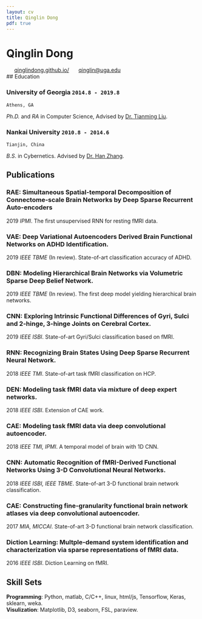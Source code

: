 ```yaml
---
layout: cv
title: Qinglin Dong
pdf: true
---
```


# Qinglin Dong

<div id="">
<i class="fi-home" style="margin-left:1em"></i>
    <a href="https://qinglindong.github.io/" style="margin-left:0.5em">qinglindong.github.io/</a>
<i class="fi-mail" style="margin-left:1em"></i>
<a href="qinglin@uga.edu" style="margin-left:0.5em">qinglin@uga.edu</a>
</div>
## Education

### __University of Georgia__ `2014.8 - 2019.8`
```
Athens, GA
```
_Ph.D._ and _RA_ in Computer Science, Advised by [Dr. Tianming Liu](http://cobweb.cs.uga.edu/~tliu/).<br>


### __Nankai University__ `2010.8 - 2014.6`
```
Tianjin, China
```
_B.S_. in Cybernetics. Advised by [Dr. Han Zhang](http://ai.nankai.edu.cn/frontend/Teachers/Introduce.aspx?TID=zhangh).<br>

## Publications

### __RAE:__ Simultaneous Spatial-temporal Decomposition of Connectome-scale Brain Networks by Deep Sparse Recurrent Auto-encoders  <br>
2019  _IPMI_. The first unsupervised RNN for resting fMRI data.<br>

### __VAE:__ Deep Variational Autoencoders Derived Brain Functional Networks on ADHD Identification. <br>
2019  _IEEE TBME_ (In review). State-of-art classification accuracy of ADHD.<br>

### __DBN:__ Modeling Hierarchical Brain Networks via Volumetric Sparse Deep Belief Network. <br>
2019  _IEEE TBME_ (In review). The first deep model yielding hierarchical brain networks.<br>

### __CNN:__ Exploring Intrinsic Functional Differences of Gyri, Sulci and 2-hinge, 3-hinge Joints on Cerebral Cortex.  <br>
2019  _IEEE ISBI_. State-of-art Gyri/Sulci classification based on fMRI.<br>

### __RNN:__ Recognizing Brain States Using Deep Sparse Recurrent Neural Network. <br>
2018  _IEEE TMI_. State-of-art task fMRI classification on HCP.<br>

### __DEN:__ Modeling task fMRI data via mixture of deep expert networks. <br>
2018  _IEEE ISBI_. Extension of CAE work.

### __CAE:__ Modeling task fMRI data via deep convolutional autoencoder.<br>
2018  _IEEE TMI, IPMI_. A temporal model of brain with 1D CNN.

### __CNN:__ Automatic Recognition of fMRI-Derived Functional Networks Using 3-D Convolutional Neural Networks. <br>
2018  _IEEE ISBI, IEEE TBME_. State-of-art 3-D functional brain network classification.

### __CAE:__ Constructing fine-granularity functional brain network atlases via deep convolutional autoencoder.<br>
2017  _MIA, MICCAI_. State-of-art 3-D functional brain network classification.

### __Diction Learning:__ Multple-demand system identification and characterization via sparse representations of fMRI data. <br>
2016  _IEEE ISBI_.  Diction Learning on fMRI.<br>


<!---
CNN: Eye Tracking with transfer learning on Raspberry pi3 and neural compute stick. <br>
Mathematical Contest in Modeling, Honorable. `2012 MCM` <br>
Built a Real-time Electromyography controlled functional electrical stimulator(EMG-FES) for paralytic stroke patients.<br>
Reviewer for The International Conference on Progress in Informatics and Computing `2016 PIC`. <br>
-->
## Skill Sets
__Programming__: Python, matlab, C/C++, linux, html/js, Tensorflow, Keras, sklearn, weka. <br>
__Visulization__: Matplotlib, D3, seaborn, FSL, paraview.<br>

<!---
## Publications

### Ge, F., Zhang, S., Huang, H., Jiang, X., Dong, Q., Guo, L., Wang, X., Liu, T.  (2019)Exploring Intrinsic Functional Differences of Gyri, Sulci and 2-hinge, 3-hinge Joints on Cerebral Cortex, In Biomedical Imaging, 2019 IEEE 16th International Symposium.
### Wang, H., Zhao, S., Dong, Q., Cui, Y., Chen, Y., Han, J., ... & Liu, T. (2018). Recognizing Brain States Using Deep Sparse Recurrent Neural Network. IEEE transactions on medical imaging.
### Zhao, Y., Dong, Q., Zhang, S., Zhang, W., Chen, H., Jiang, X., . . . Liu, T. (2018). Automatic Recognition of fMRI-Derived Functional Networks Using 3-D Convolutional Neural Networks. IEEE Transactions on Biomedical Engineering, 65(9), 1975-1984. 
### Huang, H., Hu, X., Dong, Q., Zhao, S., Zhang, S., Zhao, Y., . . . Liu, T. (2018). Modeling task fMRI data via mixture of deep expert networks. Paper presented at the Biomedical Imaging, In Biomedical Imaging (ISBI 2018), 2018 IEEE 15th International Symposium.
### Huang, H., Hu, X., Zhao, Y., Makkie, M., Dong, Q., Zhao, S., . . . Liu, T. (2018). Modeling task fMRI data via deep convolutional autoencoder. IEEE transactions on medical imaging, 37(7), 1551-1561. 
### Wang, H., Zhao, S., Dong, Q., Cui, Y., Chen, Y., Han, J., . . . Liu, T. (2018). Recognizing Brain States Using Deep Sparse Recurrent Neural Network. IEEE transactions on medical imaging. 
### Huang, H., Hu, X., Zhao, Y., Makkie, M., Dong, Q., Zhao, S., ... & Liu, T. (2018). Modeling task fMRI data via deep convolutional autoencoder. IEEE transactions on medical imaging, 37(7), 1551-1561.
### Ren, D., Zhao, Y., Chen, H., Dong, Q., Lv, J., & Liu, T. (2017). 3-D functional brain network classification using Convolutional Neural Networks. Paper presented at the Biomedical Imaging, In Biomedical Imaging (ISBI 2017), 2017 IEEE 14th International Symposium.
### Yuan, J., Li, X., Zhang, J., Luo, L., Dong, Q., Lv, J., . . . Zhang, W. (2017). Spatio-temporal modeling of connectome-scale brain network interactions via time-evolving graphs. NeuroImage. 
### Zhao, Y., Dong, Q., Chen, H., Iraji, A., Li, Y., Makkie, M., . . . Liu, T. (2017). Constructing fine-granularity functional brain network atlases via deep convolutional autoencoder. Medical image analysis, 42, 200-211. 
### Li, X., Zhang, T., Dong, Q., Zhang, S., Hu, X., Du, L., . . . Liu, T. (2017). Predicting cortical 3-hinge locations via structural connective features. Paper presented at the Biomedical Imaging (ISBI 2017), 2017 IEEE 14th International Symposium.
### Zhao, Y., Dong, Q., Chen, H., Iraji, A., Li, Y., Makkie, M., ... & Liu, T. (2017). Constructing fine-granularity functional brain network atlases via deep convolutional autoencoder. Medical image analysis, 42, 200-211.
### Liu, S., Lv, J., Hou, Y., Shoemaker, T., Dong, Q., Li, K., & Liu, T. (2016). What Makes a Good Movie Trailer?: Interpretation from Simultaneous EEG and Eyetracker Recording. Paper presented at the Proceedings of the 2016 ACM on Multimedia Conference.
### Li, X., Dong, Q., Jiang, X., Lv, J., & Liu, T. (2016). Multple-demand system identification and characterization via sparse representations of fMRI data. Paper presented at the Biomedical Imaging, In Biomedical Imaging (ISBI 2016), 2016 IEEE 13th International Symposium.
-->

<!-- ### Footer

Last updated: May 2013 -->
